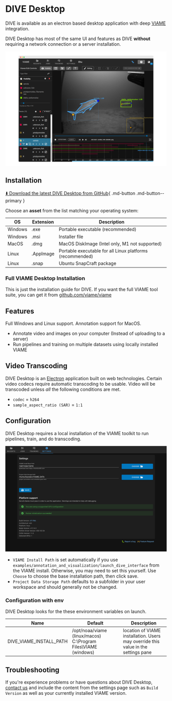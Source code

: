 # DIVE Desktop

DIVE is available as an electron based desktop application with deep [VIAME](https://github.com/viame/viame) integration.

DIVE Desktop has most of the same UI and features as DIVE **without** requiring a network connection or a server installation.

![images/Banner.png](images/Banner.png)

## Installation

[⬇️ Download the latest DIVE Desktop from GitHub](https://github.com/Kitware/dive/releases/latest){ .md-button .md-button--primary }

Choose an **asset** from the list matching your operating system:

| OS       | Extension | Description |
| -------- | --------- | ----------- |
| Windows  | .exe      | Portable executable (recommended) |
| Windows  | .msi      | Installer file |
| MacOS    | .dmg      | MacOS DiskImage (Intel only, M1 not supported) |
| Linux    | .AppImage | Portable executable for all Linux platforms (recommended) |
| Linux    | .snap     | Ubuntu SnapCraft package |

### Full VIAME Desktop Installation

This is just the installation guide for DIVE.  If you want the full VIAME tool suite, you can get it from [github.com/viame/viame](https://github.com/viame/viame#installations)

## Features

Full Windows and Linux support.  Annotation support for MacOS.

* Annotate video and images on your computer (Instead of uploading to a server)
* Run pipelines and training on multiple datasets using locally installed VIAME

## Video Transcoding

DIVE Desktop is an [Electron](https://www.electronjs.org/) application built on web technologies.  Certain video codecs require automatic transcoding to be usable.  Video will be transcoded unless _all_ the following conditions are met.

* `codec` = `h264`
* `sample_aspect_ratio (SAR)` = `1:1`

## Configuration

DIVE Desktop requires a local installation of the VIAME toolkit to run pipelines, train, and do transcoding.

![Desktop Settings](images/General/desktop-settings.png)

* `VIAME Install Path` is set automatically if you use `examples/annotation_and_visualization/launch_dive_interface` from the VIAME install.  Otherwise, you may need to set this yourself.  Use `Choose` to choose the base installation path, then click save.
* `Project Data Storage Path` defaults to a subfolder in your user workspace and should generally not be changed.

### Configuration with env

DIVE Desktop looks for the these environment variables on launch.

| Name | Default | Description |
| ---- | ------- | ----------- |
| DIVE_VIAME_INSTALL_PATH | /opt/noaa/viame (linux/macos) C:\Program Files\VIAME (windows) | location of VIAME installation.  Users may override this value in the settings pane |

## Troubleshooting

If you're experience problems or have questions about DIVE Desktop, [contact us](index.md#get-help) and include the content from the settings page such as `Build Version` as well as your currently installed VIAME version.
